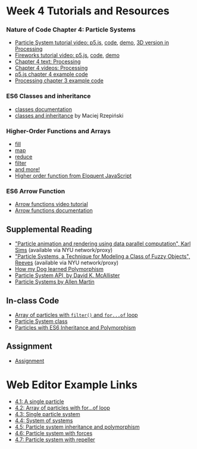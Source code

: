 # Week 4 Tutorials and Resources

### Nature of Code Chapter 4: Particle Systems
* [Particle System tutorial video: p5.js](https://www.youtube.com/watch?v=UcdigVaIYAk), [code](https://github.com/CodingTrain/website/tree/master/CodingChallenges/CC_78_Simple_Particle_System), [demo](http://thecodingtrain.com/CodingChallenges//CC_78_Simple_Particle_System), [3D version in Processing](https://github.com/CodingTrain/website/tree/master/CodingChallenges/CC_27_FireWorks_3D)
* [Fireworks tutorial video: p5.js](https://www.youtube.com/watch?v=CKeyIbT3vXI), [code](https://github.com/CodingTrain/website/tree/master/CodingChallenges/CC_27_Fireworks_2D_p5), [demo](http://thecodingtrain.com/CodingChallenges/CC_27_Fireworks_2D_p5/)
* [Chapter 4 text: Processing](http://natureofcode.com/book/chapter-4-particle-systems/)
* [Chapter 4 videos: Processing](https://www.youtube.com/playlist?list=PLRqwX-V7Uu6Z9hI4mSgx2FlE5w8zvjmEy)
* [p5.js chapter 4 example code](https://github.com/shiffman/The-Nature-of-Code-Examples-p5.js/tree/master/chp04_systems)
* [Processing chapter 3 example code](https://github.com/shiffman/The-Nature-of-Code-Examples/tree/master/chp04_systems)

### ES6 Classes and inheritance
* [classes documentation](https://developer.mozilla.org/en-US/docs/Web/JavaScript/Reference/Classes)
* [classes and inheritance](https://medium.com/ecmascript-2015/es6-classes-and-inheritance-607804080906) by Maciej Rzepiński

### Higher-Order Functions and Arrays
* [fill](https://developer.mozilla.org/en-US/docs/Web/JavaScript/Reference/Global_Objects/Array/fill)
* [map](https://developer.mozilla.org/en-US/docs/Web/JavaScript/Reference/Global_Objects/Array/map)
* [reduce](https://developer.mozilla.org/en-US/docs/Web/JavaScript/Reference/Global_Objects/Array/reduce)
* [filter](https://developer.mozilla.org/en-US/docs/Web/JavaScript/Reference/Global_Objects/Array/filter)
* [and more!](https://developer.mozilla.org/en-US/docs/Web/JavaScript/Reference/Global_Objects/Array)
* [Higher order function from Eloquent JavaScript](http://eloquentjavascript.net/05_higher_order.html)

### ES6 Arrow Function
* [Arrow functions video tutorial](https://www.youtube.com/watch?v=mrYMzpbFz18)
* [Arrow functions documentation](https://developer.mozilla.org/en-US/docs/Web/JavaScript/Reference/Functions/Arrow_functions)

## Supplemental Reading
* ["Particle animation and rendering using data parallel computation", Karl Sims](http://doi.acm.org/10.1145/97879.97923) (available via NYU network/proxy)
* ["Particle Systems, a Technique for Modeling a Class of Fuzzy Objects", Reeves](http://doi.acm.org/10.1145/357318.357320) (available via NYU network/proxy)
* [How my Dog learned Polymorphism](http://www.javaranch.com/campfire/StoryPoly.jsp)
* [Particle System API, by David K. McAllister](http://www.siggraph.org/education/materials/HyperGraph/animation/particle.htm)
* [Particle Systems by Allen Martin](http://web.cs.wpi.edu/~matt/courses/cs563/talks/psys.html)

## In-class Code
* [Array of particles with `filter()` and `for...of` loop](http://alpha.editor.p5js.org/natureofcode/sketches/B1h--jxDG)
* [Particle System class](http://alpha.editor.p5js.org/natureofcode/sketches/BJxSm2xvf)
* [Particles with ES6 Inheritance and Polymorphism](https://github.com/shiffman/NOC-S18/tree/master/week4/systems_3)

## Assignment
* [Assignment](https://github.com/shiffman/NOC-S18/wiki/Homework-4)

# Web Editor Example Links
* [4.1: A single particle](http://alpha.editor.p5js.org/natureofcode/sketches/B1GoIg-ug)
* [4.2: Array of particles with for...of loop](http://alpha.editor.p5js.org/natureofcode/sketches/B1tgPxW_e)
* [4.3: Single particle system](http://alpha.editor.p5js.org/natureofcode/sketches/B1YOPxbdl)
* [4.4: System of systems](http://alpha.editor.p5js.org/natureofcode/sketches/BJYldlbOg)
* [4.5: Particle system inheritance and polymorphism](http://alpha.editor.p5js.org/natureofcode/sketches/rkJJFxbOe)
* [4.6: Particle system with forces](http://alpha.editor.p5js.org/natureofcode/sketches/rkrHFebul)
* [4.7: Particle system with repeller](http://alpha.editor.p5js.org/natureofcode/sketches/rkVTFxZ_e)
